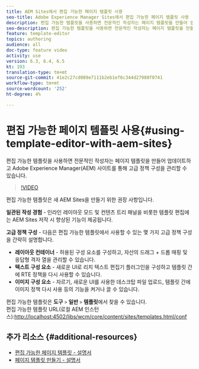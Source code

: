```yaml
---
title: AEM Sites에서 편집 가능한 페이지 템플릿 사용
seo-title: Adobe Experience Manager Sites에서 편집 가능한 페이지 템플릿 사용
description: 편집 가능한 템플릿을 사용하면 전문적인 작성자는 페이지 템플릿을 만들어 업데이트하고 AEM Sites에서 고급 정책 구성을 관리할 수 있습니다.
seo-description: 편집 가능한 템플릿을 사용하면 전문적인 작성자는 페이지 템플릿을 만들어 업데이트하고 Adobe Experience Manager Sites에서 고급 정책 구성을 관리할 수 있습니다.
feature: template-editor
topics: authoring
audience: all
doc-type: feature video
activity: use
version: 6.3, 6.4, 6.5
kt: 193
translation-type: tm+mt
source-git-commit: 41e2c27cd089e7111b2eb1ef6c344d27980f0741
workflow-type: tm+mt
source-wordcount: '252'
ht-degree: 4%

---
```



# 편집 가능한 페이지 템플릿 사용{#using-template-editor-with-aem-sites}

편집 가능한 템플릿을 사용하면 전문적인 작성자는 페이지 템플릿을 만들어 업데이트하고 Adobe Experience Manager(AEM) 사이트를 통해 고급 정책 구성을 관리할 수 있습니다.

>[!VIDEO](https://video.tv.adobe.com/v/326784/?quality=12&learn=on)

편집 가능한 템플릿은 새 AEM Sites을 만들기 위한 권장 사항입니다.

**일관된 작성 경험**  - 인라인 레이아웃 모드 및 컨텐츠 트리 패널을 비롯한 템플릿 편집에는 AEM Sites 저작 시 향상된 기능이 제공됩니다.

**고급 정책 구성**  - 다음은 편집 가능한 템플릿에서 사용할 수 있는 몇 가지 고급 정책 구성을 간략히 설명합니다.

* **레이아웃 컨테이너**  - 허용된 구성 요소를 구성하고, 자산의 드래그 + 드롭 매핑 및 응답형 격자 열을 관리할 수 있습니다.
* **텍스트 구성 요소**  - 새로운 UI로 리치 텍스트 편집기 플러그인을 구성하고 템플릿 간에 RTE 정책을 다시 사용할 수 있습니다.
* **이미지 구성 요소**  - 자르기, 새로운 UI를 사용한 데스크탑 파일 업로드, 템플릿 간에 이미지 정책 다시 사용 등의 기능을 켜거나 끌 수 있습니다.

편집 가능한 템플릿은 **도구** `>` **일반** `>` **템플릿**&#x200B;에서 찾을 수 있습니다.\
편집 가능한 템플릿 URL(로컬 AEM 인스턴스):[http://localhost:4502/libs/wcm/core/content/sites/templates.html/conf](http://localhost:4502/libs/wcm/core/content/sites/templates.html/conf)

## 추가 리소스 {#additional-resources}

* [편집 가능한 페이지 템플릿 - 설명서](https://docs.adobe.com/content/help/en/experience-manager-65/developing/platform/templates/page-templates-editable.html)
* [페이지 템플릿 만들기 - 설명서](https://docs.adobe.com/content/help/en/experience-manager-65/authoring/siteandpage/templates.html)
